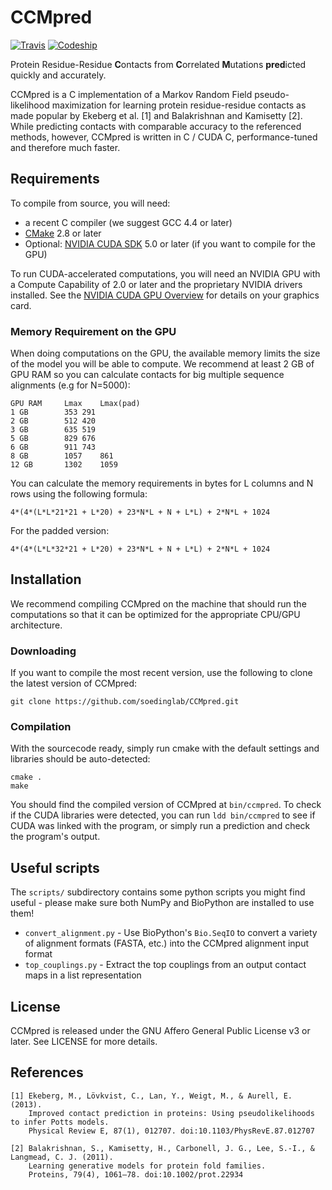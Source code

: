 # CCMpred

[![Travis](https://img.shields.io/travis/soedinglab/CCMpred.svg)](https://travis-ci.org/soedinglab/CCMpred)
[![Codeship](https://img.shields.io/codeship/c2512a40-d488-0132-75f3-623d5159f317.svg)](https://codeship.com/projects/77807)

Protein Residue-Residue **C**ontacts from **C**orrelated **M**utations **pred**icted quickly and accurately.

CCMpred is a C implementation of a Markov Random Field pseudo-likelihood maximization for learning protein residue-residue contacts as made popular by Ekeberg et al. [1] and Balakrishnan and Kamisetty [2]. While predicting contacts with comparable accuracy to the referenced methods, however, CCMpred is written in C / CUDA C, performance-tuned and therefore much faster.

## Requirements

To compile from source, you will need:

  * a recent C compiler (we suggest GCC 4.4 or later)
  * [CMake](http://cmake.org/) 2.8 or later
  * Optional: [NVIDIA CUDA SDK](https://developer.nvidia.com/cuda-downloads) 5.0 or later (if you want to compile for the GPU)

To run CUDA-accelerated computations, you will need an NVIDIA GPU with a Compute Capability of 2.0 or later and the proprietary NVIDIA drivers installed. See the [NVIDIA CUDA GPU Overview](https://developer.nvidia.com/cuda-gpus) for details on your graphics card.

### Memory Requirement on the GPU
When doing computations on the GPU, the available memory limits the size of the model you will be able to compute. We recommend at least 2 GB of GPU RAM so you can calculate contacts for big multiple sequence alignments (e.g for N=5000):

	GPU RAM		Lmax	Lmax(pad)
	1 GB		353	291
	2 GB		512	420
	3 GB		635	519
	5 GB		829	676
	6 GB		911	743
	8 GB		1057	861
	12 GB		1302	1059

You can calculate the memory requirements in bytes for L columns and N rows using the following formula:

	4*(4*(L*L*21*21 + L*20) + 23*N*L + N + L*L) + 2*N*L + 1024

For the padded version:

	4*(4*(L*L*32*21 + L*20) + 23*N*L + N + L*L) + 2*N*L + 1024

## Installation
We recommend compiling CCMpred on the machine that should run the computations so that it can be optimized for the appropriate CPU/GPU architecture.

### Downloading
If you want to compile the most recent version, use the following to clone the latest version of CCMpred:

	git clone https://github.com/soedinglab/CCMpred.git

### Compilation
With the sourcecode ready, simply run cmake with the default settings and libraries should be auto-detected:

	cmake .
	make

You should find the compiled version of CCMpred at `bin/ccmpred`. To check if the CUDA libraries were detected, you can run `ldd bin/ccmpred` to see if CUDA was linked with the program, or simply run a prediction and check the program's output.

## Useful scripts

The `scripts/` subdirectory contains some python scripts you might find useful - please make sure both NumPy and BioPython are installed to use them!

  * `convert_alignment.py` - Use BioPython's `Bio.SeqIO` to convert a variety of alignment formats (FASTA, etc.) into the CCMpred alignment input format
  * `top_couplings.py` - Extract the top couplings from an output contact maps in a list representation

## License
CCMpred is released under the GNU Affero General Public License v3 or later. See LICENSE for more details.

## References

	[1] Ekeberg, M., Lövkvist, C., Lan, Y., Weigt, M., & Aurell, E. (2013).
	    Improved contact prediction in proteins: Using pseudolikelihoods to infer Potts models.
	    Physical Review E, 87(1), 012707. doi:10.1103/PhysRevE.87.012707

	[2] Balakrishnan, S., Kamisetty, H., Carbonell, J. G., Lee, S.-I., & Langmead, C. J. (2011).
	    Learning generative models for protein fold families.
	    Proteins, 79(4), 1061–78. doi:10.1002/prot.22934
